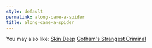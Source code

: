 ```yaml
---
style: default
permalink: along-came-a-spider
title: along-came-a-spider
---
```

You may also like:
[Skin Deep](http://scp-wiki.net/skin-deep)
[Gotham's Strangest Criminal](http://scp-wiki.net/batman-s-newest-threat)